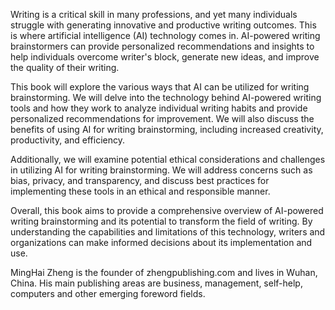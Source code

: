 
Writing is a critical skill in many professions, and yet many individuals struggle with generating innovative and productive writing outcomes. This is where artificial intelligence (AI) technology comes in. AI-powered writing brainstormers can provide personalized recommendations and insights to help individuals overcome writer's block, generate new ideas, and improve the quality of their writing.

This book will explore the various ways that AI can be utilized for writing brainstorming. We will delve into the technology behind AI-powered writing tools and how they work to analyze individual writing habits and provide personalized recommendations for improvement. We will also discuss the benefits of using AI for writing brainstorming, including increased creativity, productivity, and efficiency.

Additionally, we will examine potential ethical considerations and challenges in utilizing AI for writing brainstorming. We will address concerns such as bias, privacy, and transparency, and discuss best practices for implementing these tools in an ethical and responsible manner.

Overall, this book aims to provide a comprehensive overview of AI-powered writing brainstorming and its potential to transform the field of writing. By understanding the capabilities and limitations of this technology, writers and organizations can make informed decisions about its implementation and use.

MingHai Zheng is the founder of zhengpublishing.com and lives in Wuhan, China. His main publishing areas are business, management, self-help, computers and other emerging foreword fields.
